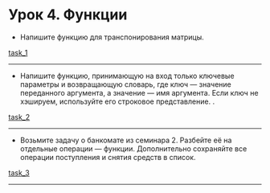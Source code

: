 # Урок 4. Функции
- Напишите функцию для транспонирования матрицы.

[task_1](task_1.py)
___
- Напишите функцию, принимающую на вход только ключевые параметры и возвращающую словарь, где ключ — значение переданного
аргумента, а значение — имя аргумента. Если ключ не хэшируем, используйте его строковое представление. .

[task_2](task_2.py)
___
- Возьмите задачу о банкомате из семинара 2. Разбейте её на отдельные операции — функции. Дополнительно сохраняйте все
операции поступления и снятия средств в список.

[task_3](task_3.py)
___